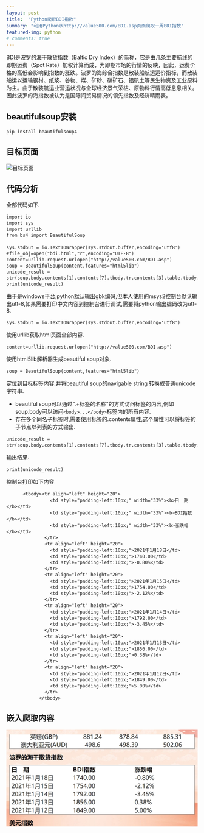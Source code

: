 ```yaml
---
layout: post
title:  "Python爬取BDI指数"
summary: "利用Python从http://value500.com/BDI.asp页面爬取一周BDI指数"
featured-img: python
# comments: true
---
```


BDI是波罗的海干散货指数（Baltic Dry Index）的简称，它是由几条主要航线的即期运费（Spot Rate）加权计算而成，为即期市场的行情的反映，因此，运费价格的高低会影响到指数的涨跌。波罗的海综合指数是散装船航运运价指标，而散装船运以运输钢材、纸浆、谷物、煤、矿砂、磷矿石、铝矾土等民生物资及工业原料为主。由于散装航运业营运状况与全球经济景气荣枯、原物料行情高低息息相关。因此波罗的海指数被认为是国际间贸易情况的领先指数及经济晴雨表。

## beautifulsoup安装 ##

```
pip install beautifulsoup4
```

## 目标页面 ##
![目标页面](/pics/target_page "目标页面")

## 代码分析 ##
全部代码如下.
```
import io
import sys
import urllib
from bs4 import BeautifulSoup

sys.stdout = io.TextIOWrapper(sys.stdout.buffer,encoding='utf8')
#file_obj=open("bdi.html","r",encoding="UTF-8")
content=urllib.request.urlopen("http://value500.com/BDI.asp")
soup = BeautifulSoup(content,features="html5lib")
unicode_result = str(soup.body.contents[1].contents[7].tbody.tr.contents[3].table.tbody.tr.td.contents[7].table.tbody)
print(unicode_result)
```
由于是windows平台,python默认输出gbk编码,但本人使用的msys2控制台默认输出utf-8,如果需要打印中文内容到控制台进行调试,需要将python输出编码改为utf-8.
```
sys.stdout = io.TextIOWrapper(sys.stdout.buffer,encoding='utf8')
```
使用urllib获取html页面全部内容.
```
content=urllib.request.urlopen("http://value500.com/BDI.asp")
```
使用html5lib解析器生成beautiful soup对象.
```
soup = BeautifulSoup(content,features="html5lib")
```
定位到目标标签内容.并将beautiful soup的navigable string 转换成普通unicode字符串.
* beautiful soup可以通过".+标签的名称"的方式访问标签的内容,例如soup.body可以访问`<body>...</body>`标签内的所有内容.
* 存在多个同名子标签时,需要使用标签的.contents属性,这个属性可以将标签的子节点以列表的方式输出.
```
unicode_result = str(soup.body.contents[1].contents[7].tbody.tr.contents[3].table.tbody.tr.td.contents[7].table.tbody)
```
输出结果.
```
print(unicode_result)
```
控制台打印如下内容
```
      <tbody><tr align="left" height="20">
                <td style="padding-left:10px;" width="33%"><b>日　期</b></td>
                <td style="padding-left:10px;" width="33%"><b>BDI指数</b></td>
                <td style="padding-left:10px;" width="33%"><b>涨跌幅</b></td>
              </tr>
              <tr align="left" height="20">
                <td style="padding-left:10px;">2021年1月18日</td>
                <td style="padding-left:10px;">1740.00</td>
                <td style="padding-left:10px;">-0.80%</td>
              </tr>
              <tr align="left" height="20">
                <td style="padding-left:10px;">2021年1月15日</td>
                <td style="padding-left:10px;">1754.00</td>
                <td style="padding-left:10px;">-2.12%</td>
              </tr>
              <tr align="left" height="20">
                <td style="padding-left:10px;">2021年1月14日</td>
                <td style="padding-left:10px;">1792.00</td>
                <td style="padding-left:10px;">-3.45%</td>
              </tr>
              <tr align="left" height="20">
                <td style="padding-left:10px;">2021年1月13日</td>
                <td style="padding-left:10px;">1856.00</td>
                <td style="padding-left:10px;">0.38%</td>
              </tr>
              <tr align="left" height="20">
                <td style="padding-left:10px;">2021年1月12日</td>
                <td style="padding-left:10px;">1849.00</td>
                <td style="padding-left:10px;">5.00%</td>
              </tr>
            </tbody>
```

## 嵌入爬取内容 ##
![运行结果](/pics/beautifulsoup_result.jpg "运行结果")
